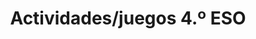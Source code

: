 ---
title: "Actividades/juegos 4.º ESO"  # Add a page title.
summary: "Actividades y juegos de Física y Química de 4.º ESO."  # Add a page description.
type: "widget_page"  # Page type is a Widget Page
url: "recursos-fisica-quimica/actividades-juegos/4eso"
---
